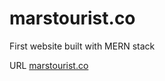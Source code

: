 # marstourist.co
First website built with MERN stack

URL
[marstourist.co](https://www.marstourist.co)

